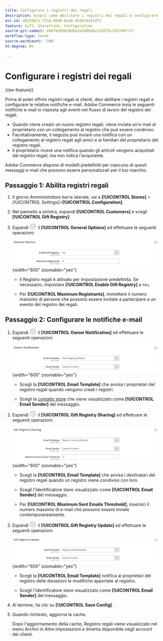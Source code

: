```yaml
---
title: Configurare i registri dei regali
description: Scopri come abilitare i registri dei regali e configurare le relative notifiche e-mail.
exl-id: 48193621-731d-4640-8ea8-5b201915cdf1
feature: Gift, Storefront, Configuration
source-git-commit: eb0fe395020dbe2e2496aba13d2f5c2bf2d0fc27
workflow-type: tm+mt
source-wordcount: '356'
ht-degree: 0%

---
```


# Configurare i registri dei regali

{{ee-feature}}

Prima di poter offrire registri regali ai clienti, devi abilitare i registri regali e configurare le relative notifiche e-mail. Adobe Commerce invia le seguenti notifiche e-mail in risposta agli eventi nel flusso di lavoro del registro dei regali.

- Quando viene creato un nuovo registro regali, viene inviata un&#39;e-mail al proprietario con un collegamento al registro che può essere condiviso.
- Facoltativamente, il negozio può inviare una notifica con un collegamento al registro regali agli amici e ai familiari del proprietario del registro regali.
- Il proprietario riceve una notifica quando gli articoli vengono acquistati dal registro regali, ma non indica l&#39;acquirente.

Adobe Commerce dispone di modelli predefiniti per ciascuno di questi messaggi e-mail che possono essere personalizzati per il tuo marchio.

## Passaggio 1: Abilita registri regali

1. Il giorno _Amministratore_ barra laterale, vai a **[!UICONTROL Stores]** > _[!UICONTROL Settings]_>**[!UICONTROL Configuration]**.

1. Nel pannello a sinistra, espandi **[!UICONTROL Customers]** e scegli **[!UICONTROL Gift Registry]**

1. Espandi ![Selettore di espansione](../assets/icon-display-expand.png) il **[!UICONTROL General Options]** ed effettuare le seguenti operazioni:

   ![Configurazione clienti - Generale del registro regali](../configuration-reference/customers/assets/gift-registry-general-options.png){width="600" zoomable="yes"}

   - Il Registro regali è attivato per impostazione predefinita. Se necessario, impostare **[!UICONTROL Enable Gift Registry]** a `Yes`.

   - Per **[!UICONTROL Maximum Registrants]**, immettere il numero massimo di persone che possono essere invitate a partecipare a un evento del registro dei regali.

## Passaggio 2: Configurare le notifiche e-mail

1. Espandi ![Selettore di espansione](../assets/icon-display-expand.png) il **[!UICONTROL Owner Notification]** ed effettuare le seguenti operazioni:

   ![Configurazione clienti - notifica del proprietario del registro regali](../configuration-reference/customers/assets/gift-registry-owner-notification.png){width="600" zoomable="yes"}

   - Scegli la **[!UICONTROL Email Template]** che avvisa i proprietari del registro regali quando vengono creati i registri.

   - Scegli la [contatto store](../getting-started/store-details.md#store-email-addresses) che viene visualizzato come **[!UICONTROL Email Sender]** del messaggio.

1. Espandi ![Selettore di espansione](../assets/icon-display-expand.png) il **[!UICONTROL Gift Registry Sharing]** ed effettuare le seguenti operazioni:

   ![Configurazione clienti: condivisione del registro regali](../configuration-reference/customers/assets/gift-registry-gift-registry-sharing.png){width="600" zoomable="yes"}

   - Scegli la **[!UICONTROL Email Template]** che avvisa i destinatari del registro regali quando un registro viene condiviso con loro.

   - Scegli l&#39;identificatore store visualizzato come **[!UICONTROL Email Sender]** del messaggio.

   - Per **[!UICONTROL Maximum Sent Emails Threshold]**, inserisci il numero massimo di e-mail che possono essere inviate contemporaneamente.

1. Espandi ![Selettore di espansione](../assets/icon-display-expand.png) il **[!UICONTROL Gift Registry Update]** ed effettuare le seguenti operazioni:

   ![Configurazione clienti - aggiornamento del registro regali](../configuration-reference/customers/assets/gift-registry-gift-registry-update.png){width="600" zoomable="yes"}

   - Scegli la **[!UICONTROL Email Template]** notifica ai proprietari del registro delle donazioni le modifiche apportate al registro.

   - Scegli l&#39;identificatore store visualizzato come **[!UICONTROL Email Sender]** del messaggio.

1. Al termine, fai clic su **[!UICONTROL Save Config]**.

1. Quando richiesto, aggiorna la cache.

   Dopo l&#39;aggiornamento della cache, Registro regali viene visualizzato nel menu Archivi in Altre impostazioni e diventa disponibile negli account dei clienti.
